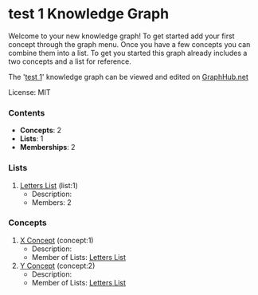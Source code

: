 # test 1 Knowledge Graph

Welcome to your new knowledge graph! To get started add your first concept through the graph menu. Once you have a few concepts you can combine them into a list. To get you started this graph already includes a two concepts and a list for reference.

The '[test 1](https://graphhub.net/test-1)' knowledge graph can be viewed and edited on [GraphHub.net](https://graphhub.net)

License: MIT
### Contents
- **Concepts**: 2
- **Lists**: 1
- **Memberships**: 2
### Lists
1. [Letters List](/test-1/list/letters-list?id=1) (list:1)
   - Description: 
   - Members: 2
### Concepts
1. [X Concept](/test-1/concept/x-concept?id=1) (concept:1)
   - Description: 
   - Member of Lists: [Letters List](/test-1/list/letters-list?id=1)
1. [Y Concept](/test-1/concept/y-concept?id=2) (concept:2)
   - Description: 
   - Member of Lists: [Letters List](/test-1/list/letters-list?id=1)
